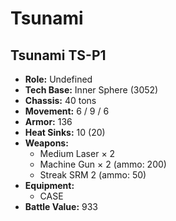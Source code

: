 # Tsunami
## Tsunami TS-P1
- **Role:** Undefined
- **Tech Base:** Inner Sphere (3052)
- **Chassis:** 40 tons
- **Movement:** 6 / 9 / 6
- **Armor:** 136
- **Heat Sinks:** 10 (20)
- **Weapons:**
  - Medium Laser × 2
  - Machine Gun × 2 (ammo: 200)
  - Streak SRM 2 (ammo: 50)
- **Equipment:**
  - CASE
- **Battle Value:** 933

